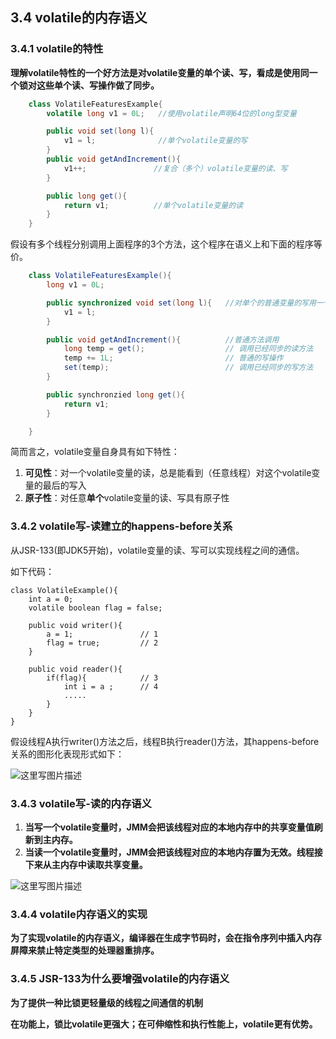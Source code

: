 ## 3.4 volatile的内存语义

### 3.4.1 volatile的特性

**理解volatile特性的一个好方法是对volatile变量的单个读、写，看成是使用同一个锁对这些单个读、写操作做了同步。**

```java
	class VolatileFeaturesExample{
		volatile long v1 = 0L;   //使用volatile声明64位的long型变量

		public void set(long l){
			v1 = l;              //单个volatile变量的写
		}
		public void getAndIncrement(){
			v1++;               //复合（多个）volatile变量的读、写
		}

		public long get(){
			return v1;          //单个volatile变量的读
		}
	}

```

假设有多个线程分别调用上面程序的3个方法，这个程序在语义上和下面的程序等价。

```java
	class VolatileFeaturesExample(){
		long v1 = 0L;

		public synchronized void set(long l){   //对单个的普通变量的写用一个锁同步
			v1 = l;
		}

		public void getAndIncrement(){          //普通方法调用
			long temp = get();                  // 调用已经同步的读方法
			temp += 1L;                         // 普通的写操作
			set(temp);                          // 调用已经同步的写方法
		}

		public synchronzied long get(){
			return v1;
		}

	}

```

简而言之，volatile变量自身具有如下特性：

 1. **可见性**：对一个volatile变量的读，总是能看到（任意线程）对这个volatile变量的最后的写入
 2. **原子性**：对任意**单个**volatile变量的读、写具有原子性

### 3.4.2 volatile写-读建立的happens-before关系

从JSR-133(即JDK5开始)，volatile变量的读、写可以实现线程之间的通信。

如下代码：

	class VolatileExample(){
		int a = 0;
		volatile boolean flag = false;

		public void writer(){
			a = 1;               // 1
			flag = true;         // 2
		}

		public void reader(){
			if(flag){            // 3
				int i = a ;      // 4
				.....
			}
		}
	}

假设线程A执行writer()方法之后，线程B执行reader()方法，其happens-before关系的图形化表现形式如下：

![这里写图片描述](https://img-blog.csdn.net/20180725161655388?watermark/2/text/aHR0cHM6Ly9ibG9nLmNzZG4ubmV0L21hb2hvbw==/font/5a6L5L2T/fontsize/400/fill/I0JBQkFCMA==/dissolve/70)

### 3.4.3 volatile写-读的内存语义

 1. **当写一个volatile变量时，JMM会把该线程对应的本地内存中的共享变量值刷新到主内存。**
 2. **当读一个volatile变量时，JMM会把该线程对应的本地内存置为无效。线程接下来从主内存中读取共享变量。**

![这里写图片描述](https://img-blog.csdn.net/20180725162852278?watermark/2/text/aHR0cHM6Ly9ibG9nLmNzZG4ubmV0L21hb2hvbw==/font/5a6L5L2T/fontsize/400/fill/I0JBQkFCMA==/dissolve/70)

### 3.4.4 volatile内存语义的实现

**为了实现volatile的内存语义，编译器在生成字节码时，会在指令序列中插入内存屏障来禁止特定类型的处理器重排序。**

### 3.4.5 JSR-133为什么要增强volatile的内存语义

**为了提供一种比锁更轻量级的线程之间通信的机制**

**在功能上，锁比volatile更强大；在可伸缩性和执行性能上，volatile更有优势。**
